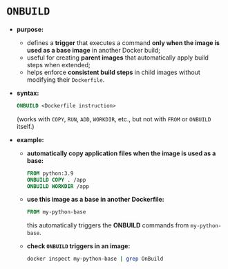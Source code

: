 # `ONBUILD`

- **purpose:**
  - defines a **trigger** that executes a command **only when the image is used as a base image** in another Docker build;
  - useful for creating **parent images** that automatically apply build steps when extended;
  - helps enforce **consistent build steps** in child images without modifying their `Dockerfile`.

- **syntax:**

    ```dockerfile
    ONBUILD <Dockerfile instruction>
    ```
  
    (works with `COPY`, `RUN`, `ADD`, `WORKDIR`, etc., but not with `FROM` or `ONBUILD` itself.)

- **example:**
  - **automatically copy application files when the image is used as a base:**
  
    ```dockerfile
    FROM python:3.9
    ONBUILD COPY . /app
    ONBUILD WORKDIR /app
    ```
  - **use this image as a base in another Dockerfile:**
  
    ```dockerfile
    FROM my-python-base
    ```
    
    this automatically triggers the **ONBUILD** commands from `my-python-base`.

  - **check `ONBUILD` triggers in an image:**
    ```sh
    docker inspect my-python-base | grep OnBuild
    ```
